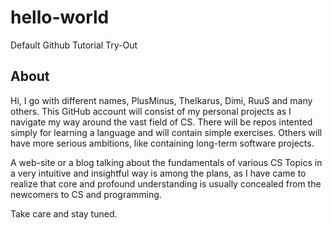 # hello-world
Default Github Tutorial Try-Out

## About
Hi, I go with different names, PlusMinus, TheIkarus, Dimi, RuuS and many others.
This GitHub account will consist of my personal projects as I navigate my way around the vast field of CS.
There will be repos intented simply for learning a language and will contain simple exercises. Others will have more serious ambitions, like containing long-term software projects. 

A web-site or a blog talking about the fundamentals of various CS Topics in a very intuitive and insightful way is among the plans, as I have came to realize that core and profound understanding is usually concealed from the newcomers to CS and programming. 

Take care and stay tuned.
